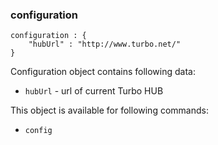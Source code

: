 ### configuration

	configuration : {
		"hubUrl" : "http://www.turbo.net/"
	}

Configuration object contains following data:

* `hubUrl` - url of current Turbo HUB

This object is available for following commands:

* `config`
